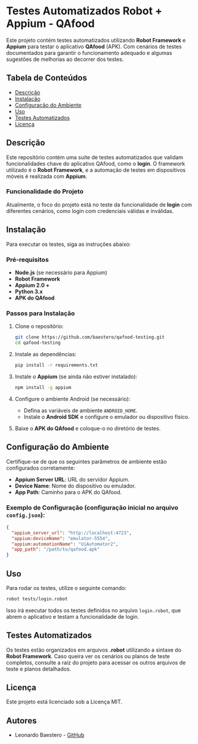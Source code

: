 # Testes Automatizados Robot + Appium - QAfood

Este projeto contém testes automatizados utilizando **Robot Framework** e **Appium** para testar o aplicativo **QAfood** (APK). Com cenários de testes documentados para garantir o funcionamento adequado e algumas sugestões de melhorias ao decorrer dos testes.

## Tabela de Conteúdos

- [Descrição](#descrição)
- [Instalação](#instalação)
- [Configuração do Ambiente](#configuração-do-ambiente)
- [Uso](#uso)
- [Testes Automatizados](#testes-automatizados)
- [Licença](#licença)

## Descrição

Este repositório contém uma suíte de testes automatizados que validam funcionalidades chave do aplicativo QAfood, como o **login**. O framework utilizado é o **Robot Framework**, e a automação de testes em dispositivos móveis é realizada com **Appium**.

### Funcionalidade do Projeto

Atualmente, o foco do projeto está no teste da funcionalidade de **login** com diferentes cenários, como login com credenciais válidas e inválidas.

## Instalação

Para executar os testes, siga as instruções abaixo:

### Pré-requisitos

- **Node.js** (se necessário para Appium)
- **Robot Framework**
- **Appium 2.0 +**
- **Python 3.x**
- **APK do QAfood**

### Passos para Instalação

1. Clone o repositório:

   ```bash
   git clone https://github.com/baestero/qafood-testing.git
   cd qafood-testing
   ```

2. Instale as dependências:

   ```bash
   pip install -r requirements.txt
   ```

3. Instale o **Appium** (se ainda não estiver instalado):

   ```bash
   npm install -g appium
   ```

4. Configure o ambiente Android (se necessário):

   - Defina as variáveis de ambiente `ANDROID_HOME`.
   - Instale o **Android SDK** e configure o emulador ou dispositivo físico.

5. Baixe o **APK do QAfood** e coloque-o no diretório de testes.

## Configuração do Ambiente

Certifique-se de que os seguintes parâmetros de ambiente estão configurados corretamente:

- **Appium Server URL**: URL do servidor Appium.
- **Device Name**: Nome do dispositivo ou emulador.
- **App Path**: Caminho para o APK do QAfood.

### Exemplo de Configuração (configuração inicial no arquivo `config.json`):

```json
{
  "appium_server_url": "http://localhost:4723",
  "appium:deviceName": "emulator-5554",
  "appium:automationName": "UiAutomator2",
  "app_path": "/path/to/qafood.apk"
}
```

## Uso

Para rodar os testes, utilize o seguinte comando:

```bash
robot tests/login.robot
```

Isso irá executar todos os testes definidos no arquivo `login.robot`, que abrem o aplicativo e testam a funcionalidade de login.

## Testes Automatizados

Os testes estão organizados em arquivos **.robot** utilizando a sintaxe do **Robot Framework**. Caso queira ver os cenários ou planos de teste completos, consulte a raiz do projeto para acessar os outros arquivos de teste e planos detalhados.

## Licença

Este projeto está licenciado sob a Licença MIT.

## Autores

- Leonardo Baestero - [GitHub](https://github.com/baestero)
